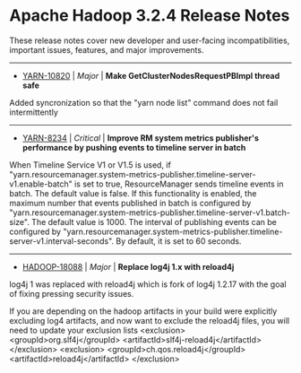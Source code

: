 
<!---
# Licensed to the Apache Software Foundation (ASF) under one
# or more contributor license agreements.  See the NOTICE file
# distributed with this work for additional information
# regarding copyright ownership.  The ASF licenses this file
# to you under the Apache License, Version 2.0 (the
# "License"); you may not use this file except in compliance
# with the License.  You may obtain a copy of the License at
#
#     http://www.apache.org/licenses/LICENSE-2.0
#
# Unless required by applicable law or agreed to in writing, software
# distributed under the License is distributed on an "AS IS" BASIS,
# WITHOUT WARRANTIES OR CONDITIONS OF ANY KIND, either express or implied.
# See the License for the specific language governing permissions and
# limitations under the License.
-->
# Apache Hadoop  3.2.4 Release Notes

These release notes cover new developer and user-facing incompatibilities, important issues, features, and major improvements.


---

* [YARN-10820](https://issues.apache.org/jira/browse/YARN-10820) | *Major* | **Make GetClusterNodesRequestPBImpl thread safe**

Added syncronization so that the "yarn node list" command does not fail intermittently


---

* [YARN-8234](https://issues.apache.org/jira/browse/YARN-8234) | *Critical* | **Improve RM system metrics publisher's performance by pushing events to timeline server in batch**

When Timeline Service V1 or V1.5 is used, if "yarn.resourcemanager.system-metrics-publisher.timeline-server-v1.enable-batch" is set to true, ResourceManager sends timeline events in batch. The default value is false. If this functionality is enabled, the maximum number that events published in batch is configured by "yarn.resourcemanager.system-metrics-publisher.timeline-server-v1.batch-size". The default value is 1000. The interval of publishing events can be configured by "yarn.resourcemanager.system-metrics-publisher.timeline-server-v1.interval-seconds". By default, it is set to 60 seconds.


---

* [HADOOP-18088](https://issues.apache.org/jira/browse/HADOOP-18088) | *Major* | **Replace log4j 1.x with reload4j**

log4j 1 was replaced with reload4j which is fork of log4j 1.2.17 with the goal of fixing pressing security issues.

If you are depending on the hadoop artifacts in your build were explicitly excluding log4 artifacts, and now want to exclude the reload4j files, you will need to update your exclusion lists
\<exclusion\>
  \<groupId\>org.slf4j\</groupId\>
  \<artifactId\>slf4j-reload4j\</artifactId\>
\</exclusion\>
\<exclusion\>
  \<groupId\>ch.qos.reload4j\</groupId\>
  \<artifactId\>reload4j\</artifactId\>
\</exclusion\>



